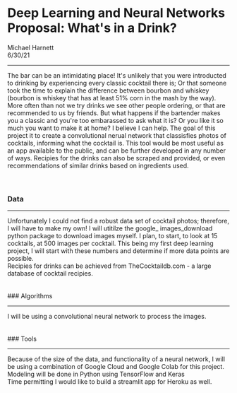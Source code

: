# Deep Learning and Neural Networks Proposal: What's in a Drink?
Michael Harnett <br>
6/30/21
<HR></HR>

The bar can be an intimidating place! It's unlikely that you were introducted to drinking by experiencing every classic cocktail there is; Or that someone took the time to explain the difference between bourbon and whiskey (bourbon is whiskey that has at least 51% corn in the mash by the way). More often than not we try drinks we see other people ordering, or that are recommended to us by friends. But what happens if the bartender makes you a classic and you're too embarassed to ask what it is? Or you like it so much you want to make it at home? I believe I can help. The goal of this project it to create a convolutional nerual network that classisfies photos of cocktails, informing what the cocktail is. This tool would be most useful as an app available to the public, and can be further developed in any number of ways. Recipies for the drinks can also be scraped and provided, or even recommendations of similar drinks based on ingredients used. 
<br>
<br>
<br>
### Data
<hr></hr>
Unfortunately I could not find a robust data set of cocktail photos; therefore, I will have to make my own! I will utitilze the google_ images_download python package to download images myself. I plan, to start, to look at 15 cocktails, at 500 images per cocktail. This being my first deep learning project, I will start with these numbers and determine if more data points are possible. 
<br>
Recipies for drinks can be achieved from TheCocktaildb.com - a large database of cocktail recipies. 
<br>
<br>


<br>
### Algorithms
<hr></hr>
I will be using a convolutional neural network to process the images. 
<br>
<br>
<br>
### Tools
<hr></hr>
Because of the size of the data, and functionality of a neural network, I will be using a combination of Google Cloud and Google Colab for this project. <br>
Modeling will be done in Python using TensorFlow and Keras <br>
Time permitting I would like to build a streamlit app for Heroku as well.
